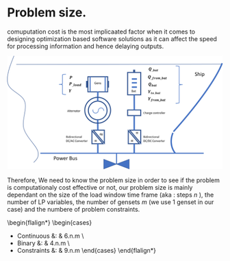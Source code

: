 Problem size.
=================

comuputation cost is the most implicaated factor when it comes to designing optimization based software solutions as it can affect the speed for processing information and hence delaying outputs. 

![Screenshot](img/hyh_illustration_lpvariables.png)

Therefore, We need to know the problem size in order to see if the problem is computationaly cost effective or not, our problem size is mainly dependant on the size of the load window time frame (aka : steps ${n}$ ), the number of LP variables, the number of gensets ${m}$ (we use 1 genset in our case) and the numbere of problem constraints. 



\begin{flalign*}
\begin{cases}
- Continuous &: &  6.n.m \\    
- Binary &: &  4.n.m \\  
- Constraints &: &  9.n.m 
\end{cases}
\end{flalign*}    
